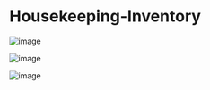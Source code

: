 # Housekeeping-Inventory
![image](https://user-images.githubusercontent.com/99723773/233930631-33122336-0659-4893-9fa5-660d64da5cab.png)

![image](https://user-images.githubusercontent.com/99723773/233930551-1618c353-e249-45b9-b399-1ab6487a9186.png)


![image](https://user-images.githubusercontent.com/99723773/233930740-cbb11634-ba3d-46c0-a7e4-caad2176b515.png)
